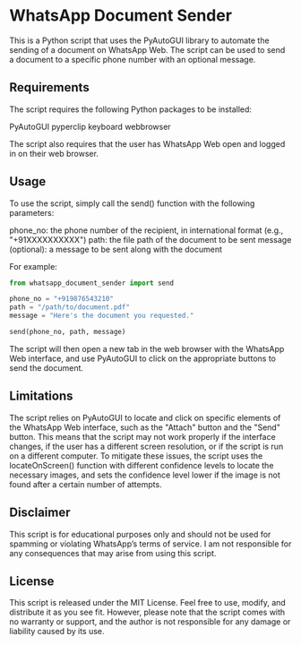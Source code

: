 
# WhatsApp Document Sender
This is a Python script that uses the PyAutoGUI library to automate the sending of a document on WhatsApp Web. The script can be used to send a document to a specific phone number with an optional message.

## Requirements
The script requires the following Python packages to be installed:

PyAutoGUI
pyperclip
keyboard
webbrowser

The script also requires that the user has WhatsApp Web open and logged in on their web browser.

## Usage
To use the script, simply call the send() function with the following parameters:

phone_no: the phone number of the recipient, in international format (e.g., "+91XXXXXXXXXX")
path: the file path of the document to be sent
message (optional): a message to be sent along with the document

For example:
```python
from whatsapp_document_sender import send

phone_no = "+919876543210"
path = "/path/to/document.pdf"
message = "Here's the document you requested."

send(phone_no, path, message)
```

The script will then open a new tab in the web browser with the WhatsApp Web interface, and use PyAutoGUI to click on the appropriate buttons to send the document.

## Limitations
The script relies on PyAutoGUI to locate and click on specific elements of the WhatsApp Web interface, such as the "Attach" button and the "Send" button. This means that the script may not work properly if the interface changes, if the user has a different screen resolution, or if the script is run on a different computer. To mitigate these issues, the script uses the locateOnScreen() function with different confidence levels to locate the necessary images, and sets the confidence level lower if the image is not found after a certain number of attempts.

## Disclaimer
This script is for educational purposes only and should not be used for spamming or violating WhatsApp’s terms of service. I am not responsible for any consequences that may arise from using this script.

## License
This script is released under the MIT License. Feel free to use, modify, and distribute it as you see fit. However, please note that the script comes with no warranty or support, and the author is not responsible for any damage or liability caused by its use.
